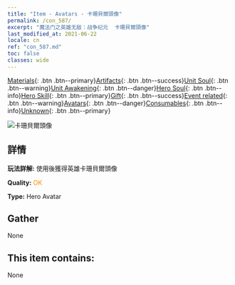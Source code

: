 ```yaml
---
title: "Item - Avatars - 卡珊貝爾頭像"
permalink: /con_587/
excerpt: "魔法门之英雄无敌：战争纪元  卡珊貝爾頭像"
last_modified_at: 2021-06-22
locale: cn
ref: "con_587.md"
toc: false
classes: wide
---
```

 [Materials](/ItemsCN/){: .btn .btn--primary}[Artifacts](/ItemsCN/Artifacts/){: .btn .btn--success}[Unit Soul](/ItemsCN/UnitSoul/){: .btn .btn--warning}[Unit Awakening](/ItemsCN/UnitAwakening/){: .btn .btn--danger}[Hero Soul](/ItemsCN/HeroSoul/){: .btn .btn--info}[Hero Skill](/ItemsCN/HeroSkill/){: .btn .btn--primary}[Gift](/ItemsCN/Gift/){: .btn .btn--success}[Event related](/ItemsCN/Events/){: .btn .btn--warning}[Avatars](/ItemsCN/Avatars/){: .btn .btn--danger}[Consumables](/ItemsCN/Consumables/){: .btn .btn--info}[Unknown](/ItemsCN/Unknown/){: .btn .btn--primary}

 ![卡珊貝爾頭像](/images/h/h_Cassanbel.jpg)

## 詳情
 **玩法詳解:** 使用後獲得英雄卡珊貝爾頭像

 **Quality:** <span style="color: #FF8C00">OK</span>

 **Type:** Hero Avatar

## Gather

  None

## This item contains:

  None

